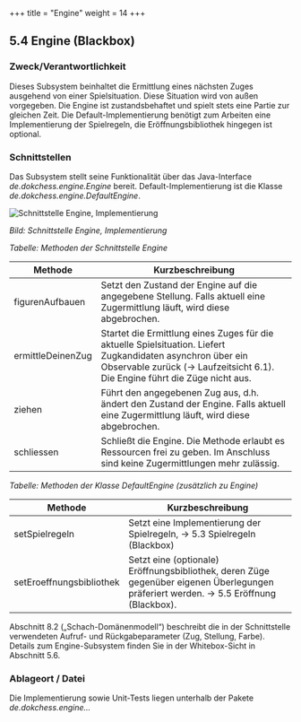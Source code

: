 +++
title = "Engine"
weight = 14
+++

## 5.4 Engine (Blackbox)

### Zweck/Verantwortlichkeit
Dieses Subsystem beinhaltet die Ermittlung eines nächsten Zuges ausgehend von einer Spielsituation. Diese Situation wird von außen vorgegeben. Die Engine ist zustandsbehaftet und spielt stets eine Partie zur gleichen Zeit. Die Default-Implementierung benötigt zum Arbeiten eine Implementierung der Spielregeln, die Eröffnungsbibliothek hingegen ist optional.

### Schnittstellen
Das Subsystem stellt seine Funktionalität über das Java-Interface _de.dokchess.engine.Engine_ bereit. Default-Implementierung ist die Klasse _de.dokchess.engine.DefaultEngine_.

![Schnittstelle Engine, Implementierung](/images/Abb09_11_Schnittstellen_Engine.png "Schnittstelle Engine, Implementierung")

*Bild: Schnittstelle Engine, Implementierung*

*Tabelle: Methoden der Schnittstelle Engine*

| Methode | Kurzbeschreibung |
|---------|------------------|
|figurenAufbauen | Setzt den Zustand der Engine auf die angegebene Stellung. Falls aktuell eine Zugermittlung läuft, wird diese abgebrochen.|
| ermittleDeinenZug | Startet die Ermittlung eines Zuges für die aktuelle Spielsituation. Liefert Zugkandidaten asynchron über ein Observable zurück (→ Laufzeitsicht 6.1). Die Engine führt die Züge nicht aus.|
| ziehen | Führt den angegebenen Zug aus, d.h. ändert den Zustand der Engine. Falls aktuell eine Zugermittlung läuft, wird diese abgebrochen.|
| schliessen | Schließt die Engine. Die Methode erlaubt es Ressourcen frei zu geben. Im Anschluss sind keine Zugermittlungen mehr zulässig.|

*Tabelle: Methoden der Klasse DefaultEngine (zusätzlich zu Engine)*

| Methode | Kurzbeschreibung |
|---------|------------------|
| setSpielregeln | Setzt eine Implementierung der Spielregeln, → 5.3 Spielregeln (Blackbox)|
| setEroeffnungsbibliothek | Setzt eine (optionale) Eröffnungsbibliothek, deren Züge gegenüber eigenen Überlegungen präferiert werden. → 5.5 Eröffnung (Blackbox).|

Abschnitt 8.2 („Schach-Domänenmodell“) beschreibt die in der Schnittstelle verwendeten Aufruf- und Rückgabeparameter (Zug, Stellung, Farbe). Details zum Engine-Subsystem finden Sie in der Whitebox-Sicht in Abschnitt 5.6.

### Ablageort / Datei
Die Implementierung sowie Unit-Tests liegen unterhalb der Pakete _de.dokchess.engine..._
